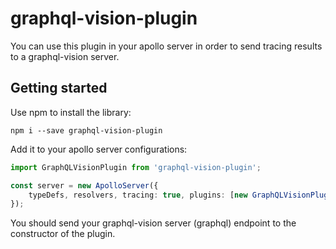 # graphql-vision-plugin

You can use this plugin in your apollo server in order to send tracing results to a graphql-vision server.

## Getting started

Use npm to install the library:
```$xslt
npm i --save graphql-vision-plugin
```

Add it to your apollo server configurations:

```typescript
import GraphQLVisionPlugin from 'graphql-vision-plugin';

const server = new ApolloServer({
    typeDefs, resolvers, tracing: true, plugins: [new GraphQLVisionPlugin('http://localhost:4000/graphql')]
});
```

You should send your graphql-vision server (graphql) endpoint to the constructor of the plugin.
